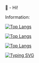 👑 - Hi!

Information:

<!---Для компактной версии-->
[![Top Langs](https://github-readme-stats.vercel.app/api/top-langs/?username=anuraghazra&layout=compact)](https://github.com/anuraghazra/github-readme-stats)

<!---Для подробной версии-->
[![Top Langs](https://github-readme-stats.vercel.app/api/top-langs/?username=ostrovky-swedesdart)](https://github.com/ostrovsky-swedesdart/github-readme-stats)

[![Top Langs](https://camo.githubusercontent.com/a1e447570d8a68bb0ef2173f0b564c4fb5c3fc3cb8a8a1098fac4c6980ab59ab/68747470733a2f2f6769746875622d726561646d652d73746174732e76657263656c2e6170702f6170692f746f702d6c616e67732f3f757365726e616d653d746c6f7073746572267468656d653d6461726b266c616e67735f636f756e743d3130266c61796f75743d636f6d7061637426686964655f626f726465723d74727565)](https://github.com/anuraghazra/github-readme-stats)


<!---Пример кода-->
[![Typing SVG](https://readme-typing-svg.herokuapp.com?color=%2336BCF7&lines=My+VK:+https://vk.com/swedesdart_rus)](https://git.io/typing-svg)
